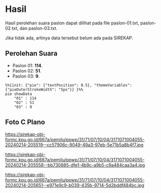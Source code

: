 # Hasil

Hasil perolehan suara paslon dapat dilihat pada file paslon-01.txt, paslon-02.txt, dan paslon-03.txt.

Jika tidak ada, artinya data tersebut belum ada pada SIREKAP.

## Perolehan Suara

 * Paslon 01: **114**.
 * Paslon 02: **51**.
 * Paslon 03: **9**.

```mermaid
%%{init: {"pie": {"textPosition": 0.5}, "themeVariables": {"pieOuterStrokeWidth": "5px"}} }%%
pie showData
    "01" : 114
    "02" : 51
    "03" : 9
```
## Foto C Plano

https://sirekap-obj-formc.kpu.go.id/667a/pemilu/ppwp/31/71/07/10/04/3171071004055-20240214-205519--cc57906c-9049-49a3-97eb-5e71b5a8b4f7.jpg

https://sirekap-obj-formc.kpu.go.id/667a/pemilu/ppwp/31/71/07/10/04/3171071004055-20240214-205558--bb730885-dfe1-4b9c-a9b5-c9a484caa3a4.jpg

https://sirekap-obj-formc.kpu.go.id/667a/pemilu/ppwp/31/71/07/10/04/3171071004055-20240214-205651--e971e9c9-b039-435b-9714-5d2bddf484bc.jpg
